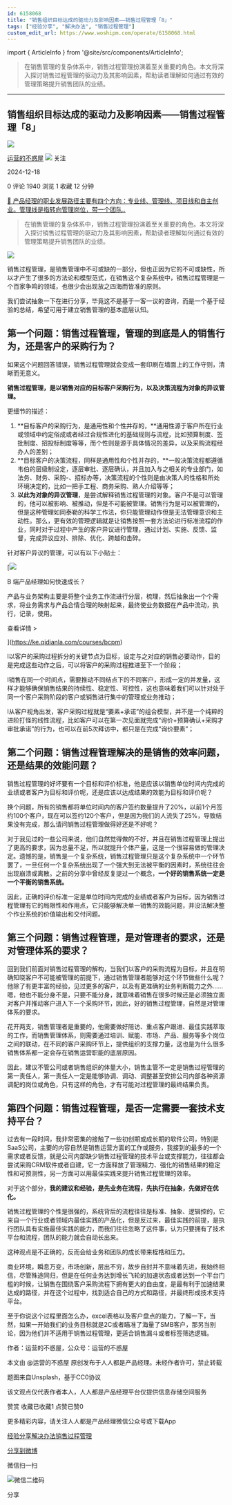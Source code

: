 ```yaml
---
id: 6158068
title: "销售组织目标达成的驱动力及影响因素——销售过程管理「8」"
tags: ["经验分享", "解决办法", "销售过程管理"]
custom_edit_url: https://www.woshipm.com/operate/6158068.html
---
```

import { ArticleInfo } from '@site/src/components/ArticleInfo';

<ArticleInfo
    author="运营的不惑屋"
    authorLink="https://www.woshipm.com/u/1598311"
    published="2024-12-18"
    views={1940}
    comments={0}
    collects={1}
/>

> 在销售管理的复杂体系中，销售过程管理扮演着至关重要的角色。本文将深入探讨销售过程管理的驱动力及其影响因素，帮助读者理解如何通过有效的管理策略提升销售团队的业绩。

---

## 销售组织目标达成的驱动力及影响因素——销售过程管理「8」

[![](https://static.woshipm.com/ttw_avatar_20240921170504_1910.jpg?imageView2/1/w/72/h/72/q/100)](https://www.woshipm.com/u/1598311)

[运营的不惑屋](https://www.woshipm.com/u/1598311) ![](https://static.woshipm.com/tag/1101_1@2x.png) 关注

2024-12-18

0 评论 1940 浏览 1 收藏 12 分钟

[🔗 产品经理的职业发展路径主要有四个方向：专业线、管理线、项目线和自主创业。管理线是指转向管理岗位，带一个团队..](https://ke.qidianla.com/courses/90pm)

> 在销售管理的复杂体系中，销售过程管理扮演着至关重要的角色。本文将深入探讨销售过程管理的驱动力及其影响因素，帮助读者理解如何通过有效的管理策略提升销售团队的业绩。

![](https://image.woshipm.com/2023/04/14/703f6744-da9e-11ed-af94-00163e0b5ff3.png)

销售过程管理，是销售管理中不可或缺的一部分，但也正因为它的不可或缺性，所以才产生了很多的方法论和模型范式，在销售这个复杂系统中，销售过程管理是一个百家争鸣的领域，也很少会出现放之四海而皆准的原则。

我们尝试抽象一下在进行分享，毕竟这不是基于一客一议的咨询，而是一个基于经验的总结，希望可用于建立销售管理的基本底层认知。

## 第一个问题：销售过程管理，管理的到底是人的销售行为，还是客户的采购行为？

如果这个问题回答错误，销售过程管理就会变成一套印刷在墙面上的工作守则，清晰而无意义。

**销售过程管理，是以销售对应的目标客户采购行为，以及决策流程为对象的异议管理。**

更细节的描述：

1.  **目标客户的采购行为，是通用性和个性并存的，**通用性源于客户所在行业或领域中约定俗成或者经过合规性进化的基础规则与流程，比如预算制度、签批制度、招投标制度等等，而个性则是源于具体情况的差异，以及采购流程经办人的差别；
2.  **目标客户的决策流程，同样是通用性和个性并存的，**一般决策流程都遵循韦伯的层级制设定，逐层审批、逐层确认，并且加入与之相关的专业部门，如法务、财务、采购-、招标办等，决策流程的个性则是由决策人的性格和所处环境决定的，比如一把手工程、商务采购、熟人介绍等等；
3.  **以此为对象的异议管理**，是尝试解释销售过程管理的对象。客户不是可以管理的，他可以被影响、被推动，但是不可能被管理。销售行为是可以被管理的，但是这种管理如同泰勒的科学工作法，你只能管理动作但是无法管理意识和主动性。那么，更有效的管理逻辑就是让销售按照一套方法论进行标准流程的作业，同时对于过程中产生的客户异议进行管理，通过计划、实施、反馈、监督，完成异议应对、排除、优化、跨越和击碎。

针对客户异议的管理，可以有以下小贴士：

[![](https://image.woshipm.com/2023/08/02/a53a469e-30e3-11ee-88e7-00163e0b5ff3.png)

B 端产品经理如何快速成长？

产品与业务架构主要是将整个业务工作流进行分层，梳理，然后抽象出一个个需求，将业务需求与产品合情合理的映射起来，最终使业务数据在产品中流动，执行，记录，使用。

查看详情 >

](https://ke.qidianla.com/courses/bcpm)

l以客户的采购过程拆分的关键节点为目标，设定与之对应的销售必要动作，目的是完成这些动作之后，可以将客户的采购过程推进至下一个阶段；

l销售在同一个时间点，需要推动不同结点下的不同客户，形成一定的并发量，这样才能够确保销售结果的持续性、稳定性、可控性，这也意味着我们可以针对处于同一个客户采购阶段的客户或销售进行集中的管理或业务推动；

l从客户视角出发，客户采购过程就是“要素+承诺”的组合模型，并不是一个纯粹的进阶打怪的线性流程，比如客户可以在第一次见面就完成“询价+预算确认+采购才审批承诺”的行为，也可以在前5次拜访中，都只是在完成“询价要素”；

## 第二个问题：销售过程管理解决的是销售的效率问题，还是结果的效能问题？

销售过程管理的好坏要有一个目标和评价标准，他是应该以销售单位时间内完成的业绩或者客户为目标和评价呢，还是应该以达成结果的效能为目标和评价呢？

换个问题，所有的销售都将单位时间内的客户签约数量提升了20%，以前1个月签约100个客户，现在可以签约120个客户，但是因为我们的人流失了25%，导致结果没有完成，那么请问销售过程管理做得好还是不好呢？

对于我见过的一些公司来说，他们自然觉得做的不好，并且在销售过程管理上提出了更高的要求，因为总量不足，所以就提升个体产量，这是一个很容易做的管理决定。遗憾的是，销售是一个复杂系统，销售过程管理只是这个复杂系统中一个环节罢了，一旦任何一个复杂系统出现了一个强大到无法被平衡的因素时，系统往往会出现崩溃或离散。之前的分享中曾经反复提过一个概念，**一个好的销售系统一定是一个平衡的销售系统。**‍‍‍‍‍‍‍‍‍‍‍‍‍‍‍‍‍‍‍‍‍‍‍‍‍‍‍‍‍‍‍‍‍‍‍‍‍‍‍‍‍

因此，正确的评价标准一定是单位时间内完成的业绩或者客户为目标，因为销售过程管理有它的局限性和作用点，它只能够解决单一销售的效能问题，并没法解决整个作业系统的价值输出和交付问题。‍‍‍‍‍‍‍‍‍‍‍‍‍‍‍‍‍‍‍‍‍‍‍‍‍‍‍‍‍‍‍

## 第三个问题：销售过程管理，是对管理者的要求，还是对管理体系的要求？

回到我们前面对销售过程管理的解构，当我们以客户的采购流程为目标，并且在明确知晓客户不可能被管理的前提下，通过销售管理者能够对这个环节做些什么呢？他除了有更丰富的经验，见过更多的客户，以及有更准确的业务判断能力之外……嗯，他也不能分身不是，只要不能分身，就意味着销售在很多时候还是必须独立面对客户并推动客户进入下一个采购环节，因此，好的销售过程管理，自然是对管理体系的要求。‍‍‍‍‍‍‍‍‍‍‍‍‍‍‍‍‍‍‍‍‍‍‍‍‍‍‍‍‍‍‍‍‍‍‍‍‍‍‍‍‍‍‍‍‍‍‍‍‍‍‍‍‍‍‍‍‍‍‍

花开两支，销售管理者是重要的，他需要做好陪访、重点客户跟进、最佳实践萃取的工作，而销售管理体系，则需要通过培训、赋能、市场、产品、服务等多个岗位之间的联动，在不同的客户采购环节上，提供组织的支撑力量，这也是为什么很多销售体系都一定会存在销售运营职能的底层原因。‍‍‍‍‍‍‍‍

因此，建议不管公司或者销售组织的体量大小，销售主管不一定是销售过程管理的第一责任人，第一责任人一定是能够协调、调动、调整甚至安排公司内部各种资源调配的岗位或角色，只有这样的角色，才有可能对过程管理的最终结果负责。‍‍‍‍‍‍‍‍‍‍‍‍‍‍‍‍‍‍‍

## 第四个问题：销售过程管理，是否一定需要一套技术支持平台？

过去有一段时间，我非常密集的接触了一些初创期或成长期的软件公司，特别是SaaS公司，主要的内容自然是销售运营方面的工作或服务，我接到的最多的一个需求或者反馈，就是公司内部缺少销售过程管理的技术平台或支撑能力，往往都会尝试采购CRM软件或者自建，它一方面释放了管理精力、强化的销售结果的稳定性和可预测性，另一方面可以用最佳实践来提升销售过程管理的效率。

对于这个部分，**我的建议和经验，是先业务在流程，先执行在抽象，先做好在优化。‍‍‍‍‍‍**‍‍‍‍‍‍‍‍‍‍‍‍‍‍‍‍‍‍‍‍‍‍‍‍‍‍‍‍‍‍‍‍‍‍‍‍‍‍‍‍‍‍‍‍‍‍‍‍

销售过程管理的个性是很强的，系统背后的流程往往是标准、抽象、逻辑控的，它来自一个行业或者领域内最佳实践的产品化，但是反过来，最佳实践的前提，是执行团队具有实施最佳实践的能力，而我们往往忽略了这件事，认为只要拥有了技术平台和流程，团队的能力就会自动长出来。‍‍‍‍‍‍‍‍‍‍‍‍‍‍‍‍‍‍‍‍‍‍‍‍‍‍‍‍‍‍‍‍‍‍‍‍‍‍‍‍‍‍‍‍‍‍‍‍‍‍‍‍‍‍‍‍

这种观点是不正确的，反而会给业务和团队的成长带来桎梏和压力。‍‍‍‍‍‍‍‍‍‍‍‍‍‍‍‍‍

商业环境，瞬息万变，市场创新，层出不穷，故步自封并不意味着先进，我始终相信，尽管殊途同归，但是在任何业务达到增长飞轮的加速状态或者达到一个平台门槛的时候，让销售在围绕客户采购流程下拥有更大的自由度，是最有利于加速结果达成的路径，并在这个过程中，找到适合自己的方式和路径，并最终形成技术支持平台。‍‍‍‍‍‍‍‍‍‍‍‍‍‍‍‍‍‍‍‍‍‍‍‍‍‍‍‍‍‍‍‍‍‍‍‍‍‍‍‍‍‍‍‍‍‍‍‍‍‍‍‍‍‍‍‍‍‍‍‍‍‍‍‍‍‍‍‍‍

至于你说这个过程里面怎么办，excel表格以及客户盘点的能力，了解一下，当然，如果一开始我们的业务目标就是2C或者瞄准了海量了SMB客户，那另当别论，因为他们并不适用于销售过程管理，更适合销售漏斗或者标签筛选逻辑。‍‍‍‍‍‍‍‍‍‍‍‍‍‍‍‍‍‍‍‍‍‍‍‍

作者：运营的不惑屋，公众号：运营的不惑屋

本文由 @运营的不惑屋 原创发布于人人都是产品经理。未经作者许可，禁止转载

题图来自Unsplash，基于CC0协议

该文观点仅代表作者本人，人人都是产品经理平台仅提供信息存储空间服务

赞赏 收藏已收藏1 点赞已赞0

更多精彩内容，请关注人人都是产品经理微信公众号或下载App

[经验分享](https://www.woshipm.com/tag/%e7%bb%8f%e9%aa%8c%e5%88%86%e4%ba%ab)[解决办法](https://www.woshipm.com/tag/%e8%a7%a3%e5%86%b3%e5%8a%9e%e6%b3%95)[销售过程管理](https://www.woshipm.com/tag/%e9%94%80%e5%94%ae%e8%bf%87%e7%a8%8b%e7%ae%a1%e7%90%86)

[分享到微博](https://service.weibo.com/share/share.php?appkey=2775287854&title=销售组织目标达成的驱动力及影响因素——销售过程管理「8」&url=https://www.woshipm.com/operate/6158068.html&pic=https://image.woshipm.com/2023/04/14/703f6744-da9e-11ed-af94-00163e0b5ff3.png)

微信扫一扫

![微信二维码](https://api.pwmqr.com/qrcode/create/?url=https://www.woshipm.com/operate/6158068.html)

分享